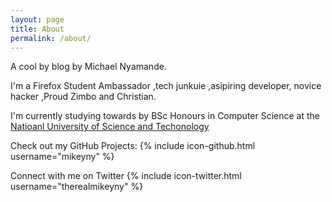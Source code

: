 ```yaml
---
layout: page
title: About
permalink: /about/
---
```


 A cool by blog by Michael Nyamande.

 I'm a Firefox Student Ambassador ,tech junkuie ,asipiring developer,
 novice hacker ,Proud Zimbo and Christian.

 I'm currently studying towards by BSc Honours in Computer Science at the [Natioanl University of Science and Techonology](https://www.nust.ac.zw)

Check out my GitHub Projects:
{% include icon-github.html username="mikeyny" %} 

Connect with me on Twitter
{% include icon-twitter.html username="therealmikeyny" %} 
